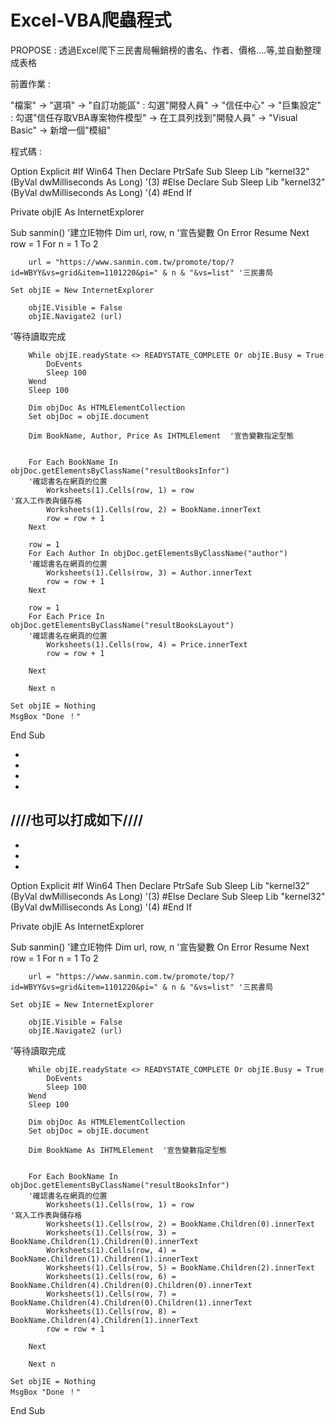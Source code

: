# Excel-VBA爬蟲程式
PROPOSE : 透過Excel爬下三民書局暢銷榜的書名、作者、價格....等,並自動整理成表格

前置作業 : 

"檔案" → "選項" → "自訂功能區" : 勾選"開發人員" → "信任中心" → "巨集設定" : 勾選"信任存取VBA專案物件模型" → 在工具列找到"開發人員" → "Visual Basic" → 新增一個"模組"
                          

程式碼 :

Option Explicit
#If Win64 Then
  Declare PtrSafe Sub Sleep Lib "kernel32" (ByVal dwMilliseconds As Long)                        '(3)
#Else
    Declare Sub Sleep Lib "kernel32" (ByVal dwMilliseconds As Long)                               '(4)
#End If


Private objIE As InternetExplorer

Sub sanmin()
    '建立IE物件
    Dim url, row, n  '宣告變數
    On Error Resume Next
    row = 1
    For n = 1 To 2

        url = "https://www.sanmin.com.tw/promote/top/?id=WBYY&vs=grid&item=1101220&pi=" & n & "&vs=list" '三民書局
    
    Set objIE = New InternetExplorer
    
        objIE.Visible = False
        objIE.Navigate2 (url)


'等待讀取完成

        While objIE.readyState <> READYSTATE_COMPLETE Or objIE.Busy = True
            DoEvents
            Sleep 100
        Wend
        Sleep 100

        Dim objDoc As HTMLElementCollection
        Set objDoc = objIE.document

        Dim BookName, Author, Price As IHTMLElement  '宣告變數指定型態
 

        For Each BookName In objDoc.getElementsByClassName("resultBooksInfor")
        '確認書名在網頁的位置
            Worksheets(1).Cells(row, 1) = row                                  '寫入工作表與儲存格
            Worksheets(1).Cells(row, 2) = BookName.innerText
            row = row + 1
        Next
                
        row = 1
        For Each Author In objDoc.getElementsByClassName("author")
        '確認書名在網頁的位置
            Worksheets(1).Cells(row, 3) = Author.innerText
            row = row + 1
        Next
        
        row = 1
        For Each Price In objDoc.getElementsByClassName("resultBooksLayout")
        '確認書名在網頁的位置
            Worksheets(1).Cells(row, 4) = Price.innerText
            row = row + 1
        
        Next
        
        Next n
    
    Set objIE = Nothing
    MsgBox "Done ！"
End Sub

-
-
-
-
////也可以打成如下////
-
-
-
-

Option Explicit
#If Win64 Then
  Declare PtrSafe Sub Sleep Lib "kernel32" (ByVal dwMilliseconds As Long)                        '(3)
#Else
    Declare Sub Sleep Lib "kernel32" (ByVal dwMilliseconds As Long)                               '(4)
#End If


Private objIE As InternetExplorer

Sub sanmin()
    '建立IE物件
    Dim url, row, n   '宣告變數
    On Error Resume Next
    row = 1
    For n = 1 To 2

        url = "https://www.sanmin.com.tw/promote/top/?id=WBYY&vs=grid&item=1101220&pi=" & n & "&vs=list" '三民書局
    
    Set objIE = New InternetExplorer
    
        objIE.Visible = False
        objIE.Navigate2 (url)


'等待讀取完成

        While objIE.readyState <> READYSTATE_COMPLETE Or objIE.Busy = True
            DoEvents
            Sleep 100
        Wend
        Sleep 100

        Dim objDoc As HTMLElementCollection
        Set objDoc = objIE.document

        Dim BookName As IHTMLElement  '宣告變數指定型態
 

        For Each BookName In objDoc.getElementsByClassName("resultBooksInfor")
        '確認書名在網頁的位置
            Worksheets(1).Cells(row, 1) = row                                  '寫入工作表與儲存格
            Worksheets(1).Cells(row, 2) = BookName.Children(0).innerText
            Worksheets(1).Cells(row, 3) = BookName.Children(1).Children(0).innerText
            Worksheets(1).Cells(row, 4) = BookName.Children(1).Children(1).innerText
            Worksheets(1).Cells(row, 5) = BookName.Children(2).innerText
            Worksheets(1).Cells(row, 6) = BookName.Children(4).Children(0).Children(0).innerText
            Worksheets(1).Cells(row, 7) = BookName.Children(4).Children(0).Children(1).innerText
            Worksheets(1).Cells(row, 8) = BookName.Children(4).Children(1).innerText
            row = row + 1

        Next
        
        Next n
    
    Set objIE = Nothing
    MsgBox "Done ！"
End Sub
